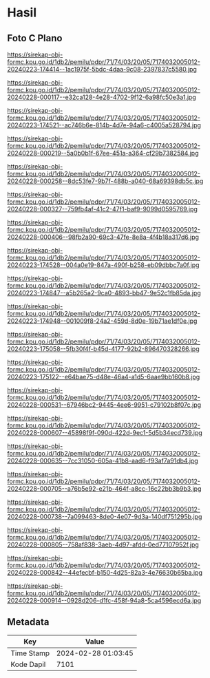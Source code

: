 # Hasil

## Foto C Plano

https://sirekap-obj-formc.kpu.go.id/1db2/pemilu/pdpr/71/74/03/20/05/7174032005012-20240223-174414--1ac1975f-5bdc-4daa-9c08-2397837c5580.jpg

https://sirekap-obj-formc.kpu.go.id/1db2/pemilu/pdpr/71/74/03/20/05/7174032005012-20240228-000117--e32ca128-4e28-4702-9f12-6a98fc50e3a1.jpg

https://sirekap-obj-formc.kpu.go.id/1db2/pemilu/pdpr/71/74/03/20/05/7174032005012-20240223-174521--ac746b6e-814b-4d7e-94a6-c4005a528794.jpg

https://sirekap-obj-formc.kpu.go.id/1db2/pemilu/pdpr/71/74/03/20/05/7174032005012-20240228-000219--5a0b0b1f-67ee-451a-a364-cf29b7382584.jpg

https://sirekap-obj-formc.kpu.go.id/1db2/pemilu/pdpr/71/74/03/20/05/7174032005012-20240228-000258--8dc53fe7-9b7f-488b-a040-68a69398db5c.jpg

https://sirekap-obj-formc.kpu.go.id/1db2/pemilu/pdpr/71/74/03/20/05/7174032005012-20240228-000327--759fb4af-41c2-47f1-baf9-9099d0595769.jpg

https://sirekap-obj-formc.kpu.go.id/1db2/pemilu/pdpr/71/74/03/20/05/7174032005012-20240228-000406--98fb2a90-69c3-47fe-8e8a-4f4b18a317d6.jpg

https://sirekap-obj-formc.kpu.go.id/1db2/pemilu/pdpr/71/74/03/20/05/7174032005012-20240223-174528--004a0e19-847a-490f-b258-eb09dbbc7a0f.jpg

https://sirekap-obj-formc.kpu.go.id/1db2/pemilu/pdpr/71/74/03/20/05/7174032005012-20240223-174847--a5b265a2-9ca0-4893-bb47-9e52c1fb85da.jpg

https://sirekap-obj-formc.kpu.go.id/1db2/pemilu/pdpr/71/74/03/20/05/7174032005012-20240223-174948--001009f8-24a2-459d-8d0e-19b71ae1df0e.jpg

https://sirekap-obj-formc.kpu.go.id/1db2/pemilu/pdpr/71/74/03/20/05/7174032005012-20240223-175058--5fb30f4f-b45d-4177-92b2-896470328266.jpg

https://sirekap-obj-formc.kpu.go.id/1db2/pemilu/pdpr/71/74/03/20/05/7174032005012-20240223-175122--e64bae75-d48e-46a4-a1d5-6aae9bb160b8.jpg

https://sirekap-obj-formc.kpu.go.id/1db2/pemilu/pdpr/71/74/03/20/05/7174032005012-20240228-000531--67946bc2-9445-4ee6-9951-c79102b8f07c.jpg

https://sirekap-obj-formc.kpu.go.id/1db2/pemilu/pdpr/71/74/03/20/05/7174032005012-20240228-000607--45898f9f-090d-422d-9ec1-5d5b34ecd739.jpg

https://sirekap-obj-formc.kpu.go.id/1db2/pemilu/pdpr/71/74/03/20/05/7174032005012-20240228-000635--7cc31050-605a-41b8-aad6-f93af7a91db4.jpg

https://sirekap-obj-formc.kpu.go.id/1db2/pemilu/pdpr/71/74/03/20/05/7174032005012-20240228-000705--a76b5e92-e21b-464f-a8cc-16c22bb3b9b3.jpg

https://sirekap-obj-formc.kpu.go.id/1db2/pemilu/pdpr/71/74/03/20/05/7174032005012-20240228-000738--7a099463-8de0-4e07-9d3a-140df751295b.jpg

https://sirekap-obj-formc.kpu.go.id/1db2/pemilu/pdpr/71/74/03/20/05/7174032005012-20240228-000805--758af838-3aeb-4d97-afdd-0ed77107952f.jpg

https://sirekap-obj-formc.kpu.go.id/1db2/pemilu/pdpr/71/74/03/20/05/7174032005012-20240228-000842--44efecbf-b150-4d25-82a3-4e76630b65ba.jpg

https://sirekap-obj-formc.kpu.go.id/1db2/pemilu/pdpr/71/74/03/20/05/7174032005012-20240228-000914--0928d206-d1fc-458f-94a8-5ca4596ecd6a.jpg


## Metadata

| Key        | Value               |
| ---------- | ------------------- |
| Time Stamp | 2024-02-28 01:03:45 |
| Kode Dapil | 7101                |



